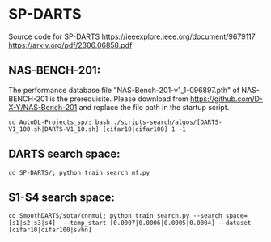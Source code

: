 # SP-DARTS
Source code for SP-DARTS
https://ieeexplore.ieee.org/document/9679117
https://arxiv.org/pdf/2306.06858.pdf


## NAS-BENCH-201:  
The performance database file "NAS-Bench-201-v1_1-096897.pth" of NAS-BENCH-201 is the prerequisite.
Please download from https://github.com/D-X-Y/NAS-Bench-201 and replace the file path in the startup script.

`
cd AutoDL-Projects_sp/;
bash ./scripts-search/algos/[DARTS-V1_100.sh|DARTS-V1_10.sh] [cifar10|cifar100] 1 -1
`

## DARTS search space:  
`
cd SP-DARTS/;
python train_search_mf.py  
`

## S1-S4 search space:  
`
cd SmoothDARTS/sota/cnnmul;
python train_search.py --search_space=[s1|s2|s3|s4]  --temp_start [0.0007|0.0006|0.0005|0.0004] --dataset [cifar10|cifar100|svhn]
`
